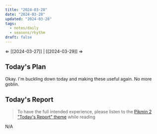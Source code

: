 ```yaml
---
title: "2024-03-28"
date: "2024-03-28"
updated: "2024-03-28"
tags:
  - notes/daily
  - seasons/rhythm
draft: false
---
```

⇐ [[2024-03-27]] |  [[2024-03-29]] ⇒

## Today's Plan

Okay. I'm buckling down today and making these useful again. No more goblin.

## Today's Report

> To have the full intended experience, please listen to the [Pikmin 2 "Today's Report" theme](https://www.youtube.com/watch?v=l1fCmKZnq3U&list=PLwyW5mbdZMGN8mGTqvDhsBs37SW4TkHcw&index=85) while reading

N/A

[^1]: [[caveat-lector|caveat lector]] — This is a daily note! I don't actively maintain any information in daily notes, so please be cautious in following any advice here.
[^2]: https://iximiuz.com/en/posts/from-docker-container-to-bootable-linux-disk-image/ - huh - burning a docker image into a bootable drive?
[^3]: https://github.com/iximiuz/docker-to-linux - what the fuck??